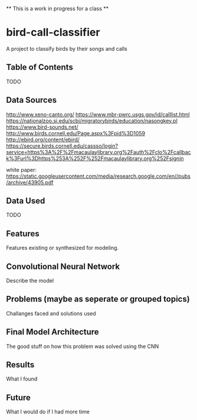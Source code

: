 ** This is a work in progress for a class **

# bird-call-classifier
A project to classify birds by their songs and calls

## Table of Contents
TODO

## Data Sources
http://www.xeno-canto.org/
https://www.mbr-pwrc.usgs.gov/id/calllist.html
https://nationalzoo.si.edu/scbi/migratorybirds/education/nasongkey.pl
https://www.bird-sounds.net/
http://www.birds.cornell.edu/Page.aspx%3Fpid%3D1059
http://ebird.org/content/ebird/
https://secure.birds.cornell.edu/cassso/login?service=https%3A%2F%2Fmacaulaylibrary.org%2Fauth%2Fclo%2Fcallback%3Furl%3Dhttps%253A%252F%252Fmacaulaylibrary.org%252Fsignin

white paper:
https://static.googleusercontent.com/media/research.google.com/en//pubs/archive/43905.pdf

## Data Used
TODO

## Features
Features existing or synthesized for modeling.

## Convolutional Neural Network

Describe the model

## Problems (maybe as seperate or grouped topics)
Challanges faced and solutions used

## Final Model Architecture

The good stuff on how this problem was solved using the CNN

## Results

What I found

## Future

What I would do if I had more time
